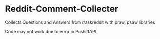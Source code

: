 # Reddit-Comment-Collecter
Collects Questions and Answers from r/askreddit with praw, psaw libraries

Code may not work due to error in PushiftAPI
